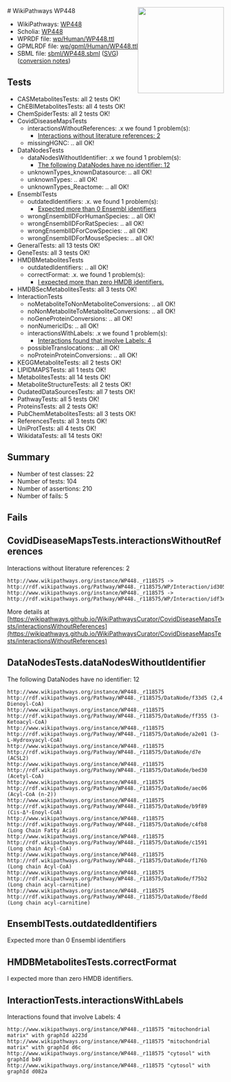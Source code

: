 <img style="float: right; width: 200px" src="../logo.png" />
# WikiPathways WP448

* WikiPathways: [WP448](https://identifiers.org/wikipathways:WP448)
* Scholia: [WP448](https://scholia.toolforge.org/wikipathways/WP448)
* WPRDF file: [wp/Human/WP448.ttl](../wp/Human/WP448.ttl)
* GPMLRDF file: [wp/gpml/Human/WP448.ttl](../wp/gpml/Human/WP448.ttl)
* SBML file: [sbml/WP448.sbml](../sbml/WP448.sbml) ([SVG](../sbml/WP448.svg)) ([conversion notes](../sbml/WP448.txt))

## Tests
* CASMetabolitesTests: all 2 tests OK!
* ChEBIMetabolitesTests: all 4 tests OK!
* ChemSpiderTests: all 2 tests OK!
* CovidDiseaseMapsTests
    * interactionsWithoutReferences: .x we found 1 problem(s):
        * [Interactions without literature references: 2](#2e295930)
    * missingHGNC: .. all OK!
* DataNodesTests
    * dataNodesWithoutIdentifier: .x we found 1 problem(s):
        * [The following DataNodes have no identifier: 12](#8792c492)
    * unknownTypes_knownDatasource: .. all OK!
    * unknownTypes: .. all OK!
    * unknownTypes_Reactome: .. all OK!
* EnsemblTests
    * outdatedIdentifiers: .x. we found 1 problem(s):
        * [Expected more than 0 Ensembl identifiers](#f44398b7)
    * wrongEnsemblIDForHumanSpecies: .. all OK!
    * wrongEnsemblIDForRatSpecies: .. all OK!
    * wrongEnsemblIDForCowSpecies: .. all OK!
    * wrongEnsemblIDForMouseSpecies: .. all OK!
* GeneralTests: all 13 tests OK!
* GeneTests: all 3 tests OK!
* HMDBMetabolitesTests
    * outdatedIdentifiers: .. all OK!
    * correctFormat: .x. we found 1 problem(s):
        * [I expected more than zero HMDB identifiers.](#ad154c1e)
* HMDBSecMetabolitesTests: all 3 tests OK!
* InteractionTests
    * noMetaboliteToNonMetaboliteConversions: .. all OK!
    * noNonMetaboliteToMetaboliteConversions: .. all OK!
    * noGeneProteinConversions: .. all OK!
    * nonNumericIDs: .. all OK!
    * interactionsWithLabels: .x we found 1 problem(s):
        * [Interactions found that involve Labels: 4](#630d267b)
    * possibleTranslocations: .. all OK!
    * noProteinProteinConversions: .. all OK!
* KEGGMetaboliteTests: all 2 tests OK!
* LIPIDMAPSTests: all 1 tests OK!
* MetabolitesTests: all 14 tests OK!
* MetaboliteStructureTests: all 2 tests OK!
* OudatedDataSourcesTests: all 7 tests OK!
* PathwayTests: all 5 tests OK!
* ProteinsTests: all 2 tests OK!
* PubChemMetabolitesTests: all 3 tests OK!
* ReferencesTests: all 3 tests OK!
* UniProtTests: all 4 tests OK!
* WikidataTests: all 14 tests OK!


## Summary

* Number of test classes: 22
* Number of tests: 104
* Number of assertions: 210
* Number of fails: 5

## Fails

<a name="2e295930" />

## CovidDiseaseMapsTests.interactionsWithoutReferences

Interactions without literature references: 2
```
http://www.wikipathways.org/instance/WP448._r118575 -> http://rdf.wikipathways.org/Pathway/WP448._r118575/WP/Interaction/id3056072d
http://www.wikipathways.org/instance/WP448._r118575 -> http://rdf.wikipathways.org/Pathway/WP448._r118575/WP/Interaction/idf3e7b018
```

More details at [https://wikipathways.github.io/WikiPathwaysCurator/CovidDiseaseMapsTests/interactionsWithoutReferences](https://wikipathways.github.io/WikiPathwaysCurator/CovidDiseaseMapsTests/interactionsWithoutReferences)

<a name="8792c492" />

## DataNodesTests.dataNodesWithoutIdentifier

The following DataNodes have no identifier: 12
```
http://www.wikipathways.org/instance/WP448._r118575 http://rdf.wikipathways.org/Pathway/WP448._r118575/DataNode/f33d5 (2,4 Dienoyl-CoA)
http://www.wikipathways.org/instance/WP448._r118575 http://rdf.wikipathways.org/Pathway/WP448._r118575/DataNode/ff355 (3-Ketoacyl-CoA)
http://www.wikipathways.org/instance/WP448._r118575 http://rdf.wikipathways.org/Pathway/WP448._r118575/DataNode/a2e01 (3-L-Hydroxyacyl-CoA)
http://www.wikipathways.org/instance/WP448._r118575 http://rdf.wikipathways.org/Pathway/WP448._r118575/DataNode/d7e (ACSL2)
http://www.wikipathways.org/instance/WP448._r118575 http://rdf.wikipathways.org/Pathway/WP448._r118575/DataNode/bed30 (Acetyl-CoA)
http://www.wikipathways.org/instance/WP448._r118575 http://rdf.wikipathways.org/Pathway/WP448._r118575/DataNode/aec06 (Acyl-CoA (n-2))
http://www.wikipathways.org/instance/WP448._r118575 http://rdf.wikipathways.org/Pathway/WP448._r118575/DataNode/b9f89 (Cis-Δ³-Enoyl-CoA)
http://www.wikipathways.org/instance/WP448._r118575 http://rdf.wikipathways.org/Pathway/WP448._r118575/DataNode/c4fb8 (Long Chain Fatty Acid)
http://www.wikipathways.org/instance/WP448._r118575 http://rdf.wikipathways.org/Pathway/WP448._r118575/DataNode/c1591 (Long chain Acyl-CoA)
http://www.wikipathways.org/instance/WP448._r118575 http://rdf.wikipathways.org/Pathway/WP448._r118575/DataNode/f176b (Long chain Acyl-CoA)
http://www.wikipathways.org/instance/WP448._r118575 http://rdf.wikipathways.org/Pathway/WP448._r118575/DataNode/f75b2 (Long chain acyl-carnitine)
http://www.wikipathways.org/instance/WP448._r118575 http://rdf.wikipathways.org/Pathway/WP448._r118575/DataNode/f8edd (Long chain acyl-carnitine)
```

<a name="f44398b7" />

## EnsemblTests.outdatedIdentifiers

Expected more than 0 Ensembl identifiers
<a name="ad154c1e" />

## HMDBMetabolitesTests.correctFormat

I expected more than zero HMDB identifiers.
<a name="630d267b" />

## InteractionTests.interactionsWithLabels

Interactions found that involve Labels: 4
```
http://www.wikipathways.org/instance/WP448._r118575 "mitochondrial matrix" with graphId a223d
http://www.wikipathways.org/instance/WP448._r118575 "mitochondrial matrix" with graphId d6c
http://www.wikipathways.org/instance/WP448._r118575 "cytosol" with graphId b49
http://www.wikipathways.org/instance/WP448._r118575 "cytosol" with graphId d082a
```

